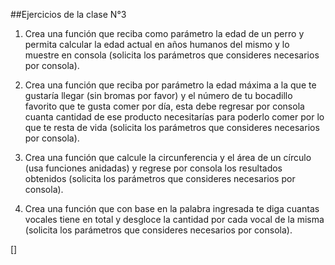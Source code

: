 ##Ejercicios de la clase N°3

1. Crea una función que reciba como parámetro la edad de un perro y permita calcular la edad actual en años humanos del mismo y lo muestre en consola (solicita los parámetros que consideres necesarios por consola).



2. Crea una función que reciba por parámetro la edad máxima a la que te gustaría llegar (sin bromas por favor) y el número de tu bocadillo favorito que te gusta comer por día, esta debe regresar por consola cuanta cantidad de ese producto necesitarías para poderlo comer por lo que te resta de vida (solicita los parámetros que consideres necesarios por consola).


3. Crea una función que calcule la circunferencia y el área de un círculo (usa funciones anidadas) y regrese por consola los resultados obtenidos (solicita los parámetros que consideres necesarios por consola).


5. Crea una función que con base en la palabra ingresada te diga cuantas vocales tiene en total y desgloce la cantidad por cada vocal de la misma (solicita los parámetros que consideres necesarios por consola).

[]
